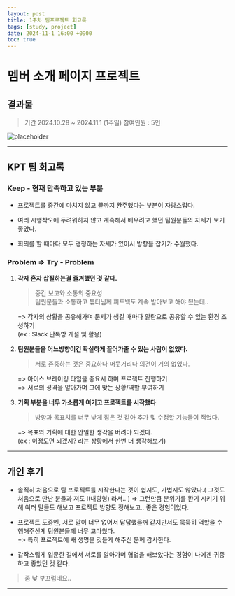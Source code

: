 ```yaml
---
layout: post
title: 1주차 팀프로젝트 회고록
tags: [study, project]
date: 2024-11-1 16:00 +0900
toc: true
---
```


# 멤버 소개 페이지 프로젝트

## 결과물

> 기간 2024.10.28 ~ 2024.11.1 (1주일)
참여인원 : 5인 

![placeholder](https://github.com/user-attachments/assets/2fbe48fa-0708-4c89-b5e7-053b1ec29d99 "Medium example image")

---


## KPT 팀 회고록

### Keep - 현재 만족하고 있는 부분

- 프로젝트를 중간에 마치지 않고 끝까지 완주했다는 부분이 자랑스럽다.

- 여러 시행착오에 두려워하지 않고 계속해서 배우려고 했던 팀원분들의 자세가 보기 좋았다.

- 회의를 할 때마다 모두 경청하는 자세가 있어서 방향을 잡기가 수월했다.

### Problem => Try - Problem

1. **각자 혼자 삽질하는걸 즐겨했던 것 같다.**  

    > 중간 보고와 소통의 중요성  
    > 팀원분들과 소통하고 튜터님께 피드백도 계속 받아보고 해야 됬는데..  
  
    => 각자의 상황을 공유해가며 문제가 생길 때마다 알람으로 공유할 수 있는 환경 조성하기  
    (ex : Slack 단톡방 개설 및 활용)  

2. **팀원분들을 어느방향이건 확실하게 끌어가줄 수 있는 사람이 없었다.**  

    > 서로 존중하는 것은 중요하나 머뭇거리다 의견이 거의 없었다.  
  
    => 아이스 브레이킹 타임을 중요시 하며 프로젝트 진행하기  
    => 서로의 성격을 알아가며 그에 맞는 상황/역할 부여하기  

3. **기획 부분을 너무 가소롭게 여기고 프로젝트를 시작했다**

    > 방향과 목표치를 너무 낮게 잡은 것 같아 추가 및 수정할 기능들이 적었다.  
  
    => 목표와 기획에 대한 안일한 생각을 버려야 되겠다.  
    (ex : 이정도면 되겠지? 라는 상황에서 한번 더 생각해보기)

---

## 개인 후기

- 솔직히 처음으로 팀 프로젝트를 시작한다는 것이 쉽지도, 가볍지도 않았다.( 그것도 처음으로 만난 분들과 저도 I(내향형) 라서.. )
=> 그런만큼 분위기를 환기 시키기 위해 여러 말들도 해보고 프로젝트 방향도 정해보고.. 좋은 경험이었다.

- 프로젝트 도중엔, 서로 말이 너무 없어서 답답했을꺼 같지만서도 묵묵히 역할을 수행해주신게 팀원분들께 너무 고마웠다.  
=> 특히 프로젝트에 새 생명을 깃들게 해주신 분께 감사한다.  

- 갑작스럽게 입문한 길에서 서로를 알아가며 협업을 해보았다는 경험이 나에겐 귀중하고 좋았던 것 같다.  

> 좀 낯 부끄럽네요..

---
